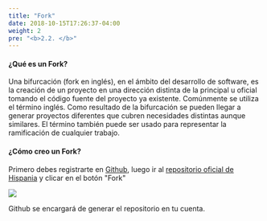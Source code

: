 ```yaml
---
title: "Fork"
date: 2018-10-15T17:26:37-04:00
weight: 2
pre: "<b>2.2. </b>"
---
```


#### ¿Qué es un Fork?
Una bifurcación (fork en inglés), en el ámbito del desarrollo de software, es la creación de un proyecto en una dirección distinta de la principal u oficial tomando el código fuente del proyecto ya existente. Comúnmente se utiliza el término inglés. Como resultado de la bifurcación se pueden llegar a generar proyectos diferentes que cubren necesidades distintas aunque similares. El término también puede ser usado para representar la ramificación de cualquier trabajo.

#### ¿Cómo creo un Fork?
Primero debes registrarte en [Github](https://github.com), luego ir al [repositorio oficial de Hispania](https://github.com/Helixis/Paradise/) y clicar en el botón "Fork"

![](/images/getting-started/10.png)

Github se encargará de generar el repositorio en tu cuenta.